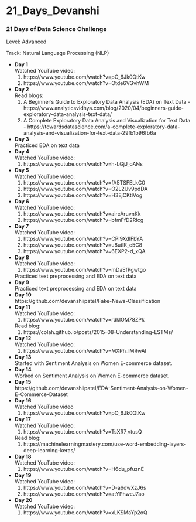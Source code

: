 # 21_Days_Devanshi

### 21 Days of Data Science Challenge

Level: Advanced

Track: Natural Language Processing (NLP)

<ul>
  <li><b> Day 1 </b> <br>
    Watched YouTube video: 
    <ol>
      <li> https://www.youtube.com/watch?v=pO_6Jk0QtKw </li>
      <li> https://www.youtube.com/watch?v=Otde6VGvhWM </li>
    </ol>
  </li>
  <li><b> Day 2 </b> <br>
    Read blogs: 
    <ol>
      <li> A Beginner’s Guide to Exploratory Data Analysis (EDA) on Text Data - https://www.analyticsvidhya.com/blog/2020/04/beginners-guide-exploratory-data-analysis-text-data/ </li>
      <li> A Complete Exploratory Data Analysis and Visualization for Text Data - https://towardsdatascience.com/a-complete-exploratory-data-analysis-and-visualization-for-text-data-29fb1b96fb6a </li>
    </ol>
  </li>
  <li><b> Day 3 </b> <br>
    Practiced EDA on text data
  </li>
  <li><b> Day 4 </b> <br>
    Watched YouTube video: 
    <ol>
      <li> https://www.youtube.com/watch?v=h-LGjJ_oANs </li>
    </ol>
  </li>
  <li><b> Day 5 </b> <br>
    Watched YouTube video: 
    <ol>
      <li> https://www.youtube.com/watch?v=fA5TSFELkC0 </li>
      <li> https://www.youtube.com/watch?v=O2L2Uv9pdDA </li>
      <li> https://www.youtube.com/watch?v=H3EjCKtlVog </li>
    </ol>
  </li>
  <li><b> Day 6 </b> <br>
    Watched YouTube video: 
    <ol>
      <li> https://www.youtube.com/watch?v=aircAruvnKk </li>
      <li> https://www.youtube.com/watch?v=bfmFfD2RIcg </li>
    </ol>
  </li>
  <li><b> Day 7 </b> <br>
    Watched YouTube video: 
    <ol>
      <li> https://www.youtube.com/watch?v=CPl9XdIFbYA </li>
      <li> https://www.youtube.com/watch?v=u8utlK_c5C8 </li>
      <li> https://www.youtube.com/watch?v=6EXP2-d_xQA </li>
    </ol>
  </li>
  <li><b> Day 8 </b> <br>
    Watched YouTube video: 
    <ol>
      <li> https://www.youtube.com/watch?v=mDaEfPgwtgo </li>
    </ol>
    Practiced text preprocessing and EDA on text data
  </li>
  <li><b> Day 9 </b> <br>
    Practiced text preprocessing and EDA on text data
  </li>
  <li><b> Day 10 </b> <br>
    https://github.com/devanshiipatel/Fake-News-Classification
  </li>
  <li><b> Day 11 </b> <br>
    Watched YouTube video: 
    <ol>
      <li> https://www.youtube.com/watch?v=rdkIOM78ZPk </li>  
    </ol>
    Read blog: 
    <ol>
      <li> https://colah.github.io/posts/2015-08-Understanding-LSTMs/ </li>  
    </ol>
  </li>
  <li><b> Day 12 </b> <br>
    Watched YouTube video: 
    <ol>
      <li> https://www.youtube.com/watch?v=MXPh_lMRwAI </li>
    </ol>
  </li>
  <li><b> Day 13 </b> <br>
    Started with Sentiment Analysis on Women E-commerce dataset.
  </li>
  <li><b> Day 14 </b> <br>
    Worked on Sentiment Analysis on Women E-commerce dataset.
  </li>
  <li><b> Day 15 </b> <br>
    https://github.com/devanshiipatel/EDA-Sentiment-Analysis-on-Women-E-Commerce-Dataset
  </li>
  <li><b> Day 16 </b> <br>
    Watched YouTube video
    <ol>
      <li> https://www.youtube.com/watch?v=pO_6Jk0QtKw </li>
    </ol>
  </li>
   <li><b> Day 17 </b> <br>
    Watched YouTube video: 
    <ol>
      <li> https://www.youtube.com/watch?v=TsXR7_vtusQ </li>
    </ol>
     Read blog: 
    <ol>
      <li> https://machinelearningmastery.com/use-word-embedding-layers-deep-learning-keras/ </li>  
    </ol>
  </li>
  <li><b> Day 18 </b> <br>
    Watched YouTube video: 
    <ol>
      <li> https://www.youtube.com/watch?v=H6du_pfuznE </li>
    </ol>
  </li>
  <li><b> Day 19 </b> <br>
    Watched YouTube video: 
    <ol>
      <li> https://www.youtube.com/watch?v=D-a6dwXzJ6s </li>
      <li> https://www.youtube.com/watch?v=atYPhweJ7ao </li>
    </ol>
  </li>
  <li><b> Day 20 </b> <br>
    Watched YouTube video: 
    <ol>
      <li> https://www.youtube.com/watch?v=xLKSMaYp2oQ </li>
    </ol>
  </li>
</ul>
